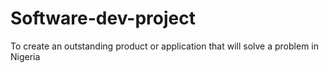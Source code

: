 # Software-dev-project
To create an outstanding product or application that will solve a problem in Nigeria 
